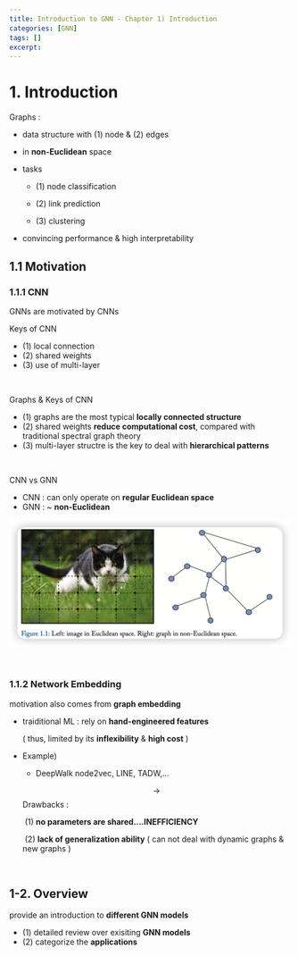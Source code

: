 ```yaml
---
title: Introduction to GNN - Chapter 1) Introduction
categories: [GNN]
tags: []
excerpt: 
---
```


<script src="https://cdn.mathjax.org/mathjax/latest/MathJax.js?config=TeX-AMS-MML_HTMLorMML" type="text/javascript"></script>

# 1. Introduction

Graphs : 

- data structure with (1) node & (2) edges

- in **non-Euclidean** space

- tasks

  - (1) node classification

  - (2) link prediction
  - (3) clustering

- convincing performance & high interpretability



## 1.1 Motivation

### 1.1.1 CNN

GNNs are motivated by CNNs

Keys of CNN

- (1) local connection
- (2) shared weights
- (3) use of multi-layer

<br>

Graphs & Keys of CNN

- (1) graphs are the most typical **locally connected structure**
- (2) shared weights **reduce computational cost**, compared with traditional spectral graph theory
- (3) multi-layer structre is the key to deal with **hierarchical patterns**

<br>

CNN vs GNN

- CNN : can only operate on **regular Euclidean space**
- GNN : ~ **non-Euclidean**

![figure2](/assets/img/gnn/img336.png)

<br>

### 1.1.2 Network Embedding

motivation also comes from **graph embedding**

- traiditional ML : rely on **hand-engineered features**

  ( thus, limited by its **inflexibility** & **high cost** )

- Example)

  - DeepWalk node2vec, LINE, TADW,...

  $$\rightarrow$$ Drawbacks :

  ​	(1)  **no parameters are shared....INEFFICIENCY**

  ​	(2) **lack of generalization ability** ( can not deal with dynamic graphs & new graphs )

<br>

## 1-2. Overview

provide an introduction to **different GNN models**

- (1) detailed review over exisiting **GNN models**
- (2) categorize the **applications**